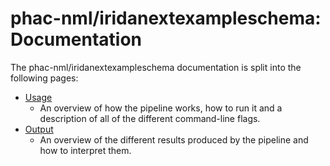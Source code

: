 # phac-nml/iridanextexampleschema: Documentation

The phac-nml/iridanextexampleschema documentation is split into the following pages:

- [Usage](usage.md)
  - An overview of how the pipeline works, how to run it and a description of all of the different command-line flags.
- [Output](output.md)
  - An overview of the different results produced by the pipeline and how to interpret them.
